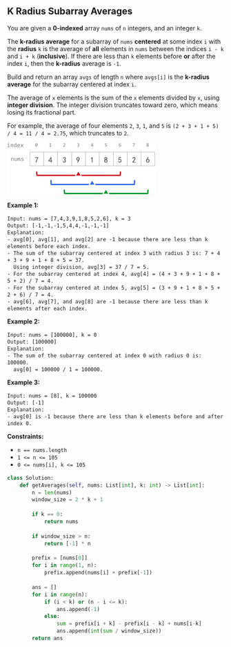 ## K Radius Subarray Averages

You are given a **0-indexed** array `nums` of `n` integers, and an integer `k`.

The **k-radius average** for a subarray of `nums` **centered** at some index `i` with the **radius** `k` is the average of **all** elements in `nums` between the indices `i - k` and `i + k` (**inclusive**). If there are less than `k` elements before **or** after the index `i`, then the **k-radius** average is `-1`.

Build and return an array `avgs` of length `n` where `avgs[i]` is the **k-radius average** for the subarray centered at index `i`.

The average of `x` elements is the sum of the `x` elements divided by `x`, using **integer division**. The integer division truncates toward zero, which means losing its fractional part.

For example, the average of four elements `2`, `3`, `1`, and `5` is `(2 + 3 + 1 + 5) / 4 = 11 / 4 = 2.75`, which truncates to `2`.


![K Radius](../../images/K-Radius.png)

**Example 1:**

```
Input: nums = [7,4,3,9,1,8,5,2,6], k = 3
Output: [-1,-1,-1,5,4,4,-1,-1,-1]
Explanation:
- avg[0], avg[1], and avg[2] are -1 because there are less than k elements before each index.
- The sum of the subarray centered at index 3 with radius 3 is: 7 + 4 + 3 + 9 + 1 + 8 + 5 = 37.
  Using integer division, avg[3] = 37 / 7 = 5.
- For the subarray centered at index 4, avg[4] = (4 + 3 + 9 + 1 + 8 + 5 + 2) / 7 = 4.
- For the subarray centered at index 5, avg[5] = (3 + 9 + 1 + 8 + 5 + 2 + 6) / 7 = 4.
- avg[6], avg[7], and avg[8] are -1 because there are less than k elements after each index.
```

**Example 2:**

```
Input: nums = [100000], k = 0
Output: [100000]
Explanation:
- The sum of the subarray centered at index 0 with radius 0 is: 100000.
  avg[0] = 100000 / 1 = 100000.
```

**Example 3:**

```
Input: nums = [8], k = 100000
Output: [-1]
Explanation: 
- avg[0] is -1 because there are less than k elements before and after index 0.
```

**Constraints:**

- `n == nums.length`
- `1 <= n <= 105`
- `0 <= nums[i], k <= 105`

```python
class Solution:
    def getAverages(self, nums: List[int], k: int) -> List[int]:
        n = len(nums)
        window_size = 2 * k + 1

        if k == 0:
            return nums
    
        if window_size > n:
            return [-1] * n

        prefix = [nums[0]]
        for i in range(1, n):
            prefix.append(nums[i] + prefix[-1])

        ans = []
        for i in range(n):
            if (i < k) or (n - i <= k):
                ans.append(-1)
            else:
                sum = prefix[i + k] - prefix[i - k] + nums[i-k]
                ans.append(int(sum / window_size))
        return ans

```